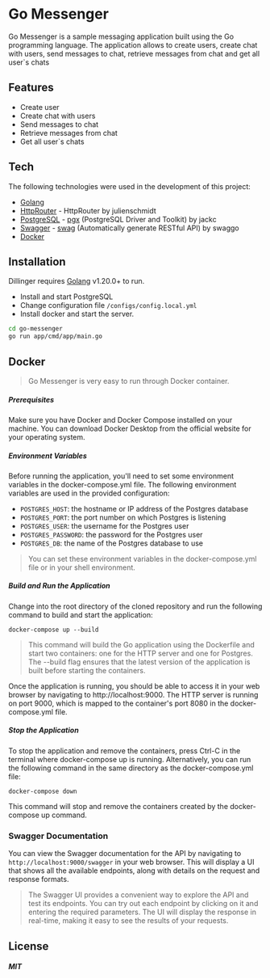 # Go Messenger

Go Messenger is a sample messaging application built using the Go programming language. The application allows to create users, create chat with users, send messages to chat, retrieve messages from chat and get all user`s chats

## Features

- Create user
- Create chat with users
- Send messages to chat
- Retrieve messages from chat
- Get all user`s chats

## Tech

The following technologies were used in the development of this project:

- [Golang](https://go.dev)
- [HttpRouter](https://github.com/julienschmidt/httprouter) - HttpRouter by julienschmidt
- [PostgreSQL](https://www.postgresql.org) - [pgx](https://github.com/jackc/pgx) (PostgreSQL Driver and Toolkit) by jackc
- [Swagger](https://swagger.io) - [swag](https://github.com/swaggo/swag) (Automatically generate RESTful API) by swaggo
- [Docker](https://www.docker.com)

## Installation

Dillinger requires [Golang](https://go.dev/dl/) v1.20.0+ to run.

- Install and start PostgreSQL
- Change configuration file `/configs/config.local.yml`
- Install docker and start the server.

```sh
cd go-messenger
go run app/cmd/app/main.go
```

## Docker
> Go Messenger is very easy to run through Docker container.

##### Prerequisites
Make sure you have Docker and Docker Compose installed on your machine. You can download Docker Desktop from the official website for your operating system.

##### Environment Variables
Before running the application, you'll need to set some environment variables in the docker-compose.yml file. The following environment variables are used in the provided configuration:

- `POSTGRES_HOST`: the hostname or IP address of the Postgres database
- `POSTGRES_PORT`: the port number on which Postgres is listening
- `POSTGRES_USER`: the username for the Postgres user
- `POSTGRES_PASSWORD`: the password for the Postgres user
- `POSTGRES_DB`: the name of the Postgres database to use
> You can set these environment variables in the docker-compose.yml file or in your shell environment.

##### Build and Run the Application
Change into the root directory of the cloned repository and run the following command to build and start the application:

```ssh
docker-compose up --build
```

> This command will build the Go application using the Dockerfile and start two containers: one for the HTTP server and one for Postgres. The --build flag ensures that the latest version of the application is built before starting the containers.

Once the application is running, you should be able to access it in your web browser by navigating to http://localhost:9000. The HTTP server is running on port 9000, which is mapped to the container's port 8080 in the docker-compose.yml file.

##### Stop the Application
To stop the application and remove the containers, press Ctrl-C in the terminal where docker-compose up is running. Alternatively, you can run the following command in the same directory as the docker-compose.yml file:
```ssh
docker-compose down
```
This command will stop and remove the containers created by the docker-compose up command.

### Swagger Documentation
You can view the Swagger documentation for the API by navigating to `http://localhost:9000/swagger` in your web browser. This will display a UI that shows all the available endpoints, along with details on the request and response formats.
> The Swagger UI provides a convenient way to explore the API and test its endpoints. You can try out each endpoint by clicking on it and entering the required parameters. The UI will display the response in real-time, making it easy to see the results of your requests.

## License

##### MIT

